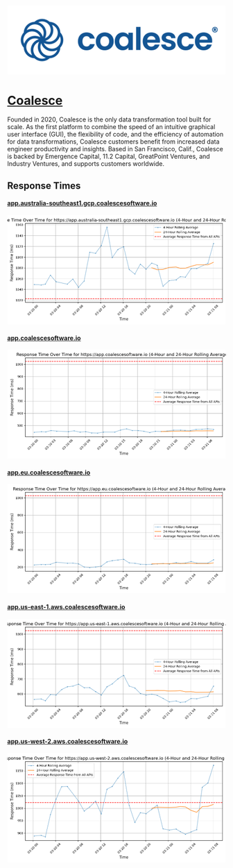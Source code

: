 [![Visit Coalesce](imagePreview.png)](https://coalesce.io)

# [Coalesce](https://coalesce.io)

Founded in 2020, Coalesce is the only data transformation tool built for scale. As the first platform to combine the speed of an intuitive graphical user interface (GUI), the flexibility of code, and the efficiency of automation for data transformations, Coalesce customers benefit from increased data engineer productivity and insights. Based in San Francisco, Calif., Coalesce is backed by Emergence Capital, 11.2 Capital, GreatPoint Ventures, and Industry Ventures, and supports customers worldwide.

## Response Times

#### [app.australia-southeast1.gcp.coalescesoftware.io](https://app.australia-southeast1.gcp.coalescesoftware.io)

![app.australia-southeast1.gcp.coalescesoftware.io](response-time-charts/6170702e6175737472616c69612d736f75746865617374312e6763702e636f616c65736365736f6674776172652e696f.png)
#### [app.coalescesoftware.io](https://app.coalescesoftware.io)

![app.coalescesoftware.io](response-time-charts/6170702e636f616c65736365736f6674776172652e696f.png)
#### [app.eu.coalescesoftware.io](https://app.eu.coalescesoftware.io)

![app.eu.coalescesoftware.io](response-time-charts/6170702e65752e636f616c65736365736f6674776172652e696f.png)
#### [app.us-east-1.aws.coalescesoftware.io](https://app.us-east-1.aws.coalescesoftware.io)

![app.us-east-1.aws.coalescesoftware.io](response-time-charts/6170702e75732d656173742d312e6177732e636f616c65736365736f6674776172652e696f.png)
#### [app.us-west-2.aws.coalescesoftware.io](https://app.us-west-2.aws.coalescesoftware.io)

![app.us-west-2.aws.coalescesoftware.io](response-time-charts/6170702e75732d776573742d322e6177732e636f616c65736365736f6674776172652e696f.png)
